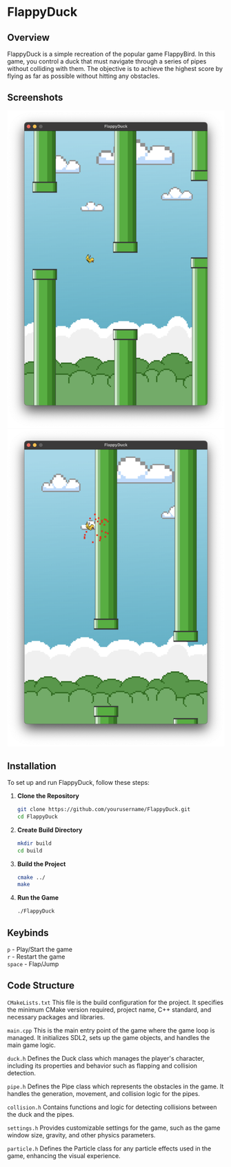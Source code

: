 # FlappyDuck
## Overview
FlappyDuck is a simple recreation of the popular game FlappyBird. In this game, you control a duck that must navigate through a series of pipes without colliding with them. The objective is to achieve the highest score by flying as far as possible without hitting any obstacles.

## Screenshots
![alt text](https://raw.githubusercontent.com/s24740-pj/FlappyDuck/main/screenshots/Screenshot1.png)
![alt text](https://raw.githubusercontent.com/s24740-pj/FlappyDuck/main/screenshots/Screenshot2.png)

## Installation
To set up and run FlappyDuck, follow these steps: <br>
1. **Clone the Repository**
    ```sh
    git clone https://github.com/yourusername/FlappyDuck.git
    cd FlappyDuck
    ```
2. **Create Build Directory**
    ```sh
    mkdir build
    cd build
    ```
3. **Build the Project**
    ```sh
    cmake ../
    make
    ```
4. **Run the Game**
    ```sh
    ./FlappyDuck
    ```

## Keybinds
`p` - Play/Start the game<br>
`r`  - Restart the game<br>
`space` - Flap/Jump<br>

## Code Structure

`CMakeLists.txt` This file is the build configuration for the project. It specifies the minimum CMake version required, project name, C++ standard, and necessary packages and libraries.

`main.cpp` This is the main entry point of the game where the game loop is managed. It initializes SDL2, sets up the game objects, and handles the main game logic.

`duck.h` Defines the Duck class which manages the player's character, including its properties and behavior such as flapping and collision detection.

`pipe.h` Defines the Pipe class which represents the obstacles in the game. It handles the generation, movement, and collision logic for the pipes.

`collision.h` Contains functions and logic for detecting collisions between the duck and the pipes.

`settings.h` Provides customizable settings for the game, such as the game window size, gravity, and other physics parameters.

`particle.h` Defines the Particle class for any particle effects used in the game, enhancing the visual experience.